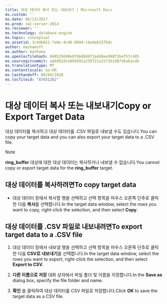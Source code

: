 ```yaml
---
title: 대상 데이터 복사 또는 내보내기 | Microsoft Docs
ms.custom: ''
ms.date: 06/13/2017
ms.prod: sql-server-2014
ms.reviewer: ''
ms.technology: database-engine
ms.topic: conceptual
ms.assetid: 3c44b821-7a0e-4c96-8994-cba4e6337bdc
author: mashamsft
ms.author: mathoma
ms.openlocfilehash: 040529d40e0fd6db8873add8ee998f2bef57c485
ms.sourcegitcommit: ad4d92dce894592a259721a1571b1d8736abacdb
ms.translationtype: MT
ms.contentlocale: ko-KR
ms.lasthandoff: 08/04/2020
ms.locfileid: "87651262"
---
```

# <a name="copy-or-export-target-data"></a><span data-ttu-id="71bd5-102">대상 데이터 복사 또는 내보내기</span><span class="sxs-lookup"><span data-stu-id="71bd5-102">Copy or Export Target Data</span></span>
  <span data-ttu-id="71bd5-103">대상 데이터를 복사하고 대상 데이터를 .CSV 파일로 내보낼 수도 있습니다.</span><span class="sxs-lookup"><span data-stu-id="71bd5-103">You can copy your target data and you can also export your target data to a .CSV file.</span></span>  
  
> [!NOTE]  
>  <span data-ttu-id="71bd5-104">**ring_buffer** 대상에 대한 대상 데이터는 복사하거나 내보낼 수 없습니다.</span><span class="sxs-lookup"><span data-stu-id="71bd5-104">You cannot copy or export target data for the **ring_buffer** target.</span></span>  
  
## <a name="to-copy-target-data"></a><span data-ttu-id="71bd5-105">대상 데이터를 복사하려면</span><span class="sxs-lookup"><span data-stu-id="71bd5-105">To copy target data</span></span>  
  
-   <span data-ttu-id="71bd5-106">대상 데이터 창에서 복사할 행을 선택하고 선택 항목을 마우스 오른쪽 단추로 클릭한 다음 **복사**를 선택합니다.</span><span class="sxs-lookup"><span data-stu-id="71bd5-106">In the target data window, select the rows you want to copy, right-click the selection, and then select **Copy**.</span></span>  
  
## <a name="to-export-target-data-to-a-csv-file"></a><span data-ttu-id="71bd5-107">대상 데이터를 .CSV 파일로 내보내려면</span><span class="sxs-lookup"><span data-stu-id="71bd5-107">To export target data to a .CSV file</span></span>  
  
1.  <span data-ttu-id="71bd5-108">대상 데이터 창에서 내보낼 행을 선택하고 선택 항목을 마우스 오른쪽 단추로 클릭한 다음 **CSV로 내보내기**를 선택합니다.</span><span class="sxs-lookup"><span data-stu-id="71bd5-108">In the target data window, select the rows you want to export, right-click the selection, and then select **Export to CSV**.</span></span>  
  
2.  <span data-ttu-id="71bd5-109">**다른 이름으로 저장** 대화 상자에서 파일 폴더 및 이름을 지정합니다.</span><span class="sxs-lookup"><span data-stu-id="71bd5-109">In the **Save as** dialog box, specify the file folder and name.</span></span>  
  
3.  <span data-ttu-id="71bd5-110">**확인** 을 클릭하여 대상 데이터를 CSV 파일로 저장합니다.</span><span class="sxs-lookup"><span data-stu-id="71bd5-110">Click **OK** to save the target data as a CSV file.</span></span>  
  
  
